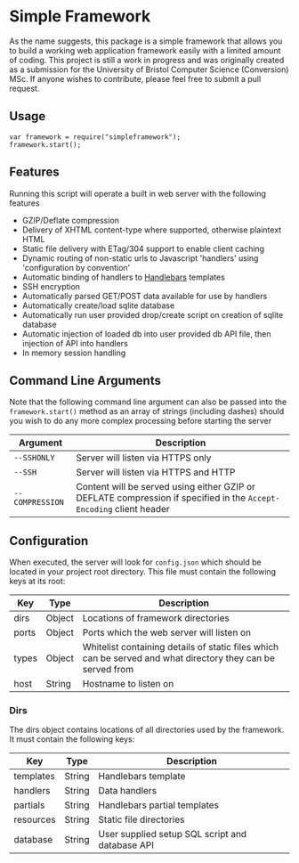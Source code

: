 # Simple Framework
As the name suggests, this package is a simple framework that allows you to build a working web application framework easily with a limited amount of coding. This project is still a work in progress and was originally created as a submission for the University of Bristol Computer Science (Conversion) MSc. If anyone wishes to contribute, please feel free to submit a pull request.

## Usage
```
var framework = require("simpleframework");
framework.start();
```

## Features
Running this script will operate a built in web server with the following features

- GZIP/Deflate compression
- Delivery of XHTML content-type where supported, otherwise plaintext HTML
- Static file delivery with ETag/304 support to enable client caching
- Dynamic routing of non-static urls to Javascript 'handlers' using 'configuration by convention'
- Automatic binding of handlers to [Handlebars](http://handlebarsjs.com) templates
- SSH encryption
- Automatically parsed GET/POST data available for use by handlers 
- Automatically create/load sqlite database
- Automatically run user provided drop/create script on creation of sqlite database
- Automatic injection of loaded db into user provided db API file, then injection of API into handlers
- In memory session handling

## Command Line Arguments
Note that the following command line argument can also be passed into the `framework.start()` method as an array of strings (including dashes) should you wish to do any more complex processing before starting the server

|Argument            |Description                                                                                                          |
|--------------------|---------------------------------------------------------------------------------------------------------------------|
|`--SSHONLY`         |Server will listen via HTTPS only                                                                                    |
|`--SSH`             |Server will listen via HTTPS and HTTP                                                                                |
|`--COMPRESSION`     |Content will be served using either GZIP or DEFLATE compression if  specified in the `Accept-Encoding` client header |

## Configuration
When executed, the server will look for `config.json` which should be located in your project root directory. This file must contain the following keys at its root:

|Key  |Type  |Description                                                                                                |
|-----|------|-----------------------------------------------------------------------------------------------------------|
|dirs |Object|Locations of framework directories                                                                         |
|ports|Object|Ports which the web server will listen on                                                                  |
|types|Object|Whitelist containing details of static files which can be served and what directory they can be served from|
|host |String|Hostname to listen on                                                                                      |

### Dirs
The dirs object contains locations of all directories used by the framework. It must contain the following keys:

|Key      |Type  |Description                                                                                                |
|---------|------|-----------------------------------------------------------------------------------------------------------|
|templates|String|Handlebars template                                                                                        |
|handlers |String|Data handlers                                                                                              |
|partials |String|Handlebars partial templates                                                                               |
|resources|String|Static file directories                                                                                    |
|database |String|User supplied setup SQL script and database API 
